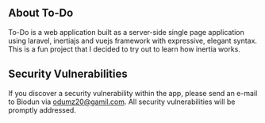 <!-- <p align="center"><a href="https://laravel.com" target="_blank"><img src="https://raw.githubusercontent.com/laravel/art/master/logo-lockup/5%20SVG/2%20CMYK/1%20Full%20Color/laravel-logolockup-cmyk-red.svg" width="400"></a></p> -->

<!-- <p align="center">
<a href="https://travis-ci.org/laravel/framework"><img src="https://travis-ci.org/laravel/framework.svg" alt="Build Status"></a>
<a href="https://packagist.org/packages/laravel/framework"><img src="https://img.shields.io/packagist/dt/laravel/framework" alt="Total Downloads"></a>
<a href="https://packagist.org/packages/laravel/framework"><img src="https://img.shields.io/packagist/v/laravel/framework" alt="Latest Stable Version"></a>
<a href="https://packagist.org/packages/laravel/framework"><img src="https://img.shields.io/packagist/l/laravel/framework" alt="License"></a>
</p> -->

## About To-Do

To-Do is a web application built as a server-side single page application using laravel, inertiajs and vuejs framework with expressive, elegant syntax. This is a fun project that I decided to try out to learn how inertia works. 

<!-- - [Routes](https://github.com/Odumz/todo-app/routing). -->
<!-- - [Powerful dependency injection container](https://github.com/Odumz/todo-app/container).
- Multiple back-ends for [session](https://github.com/Odumz/todo-app/session) and [cache](https://github.com/Odumz/todo-app/cache) storage.
- Expressive, intuitive [database ORM](https://github.com/Odumz/todo-app/eloquent). -->
<!-- - Database agnostic [schema migrations](https://github.com/Odumz/todo-app/migrations).
- [Robust background job processing](https://github.com/Odumz/todo-app/queues).
- [Real-time event broadcasting](https://github.com/Odumz/todo-app/broadcasting). 

to-do is accessible, powerful, and provides tools required for large, robust applications.

## Learning Laravel

Laravel has the most extensive and thorough [documentation](https://laravel.com/docs) and video tutorial library of all modern web application frameworks, making it a breeze to get started with the framework.

If you don't feel like reading, [Laracasts](https://laracasts.com) can help. Laracasts contains over 1500 video tutorials on a range of topics including Laravel, modern PHP, unit testing, and JavaScript. Boost your skills by digging into our comprehensive video library.

## Laravel Sponsors

We would like to extend our thanks to the following sponsors for funding Laravel development. If you are interested in becoming a sponsor, please visit the Laravel [Patreon page](https://patreon.com/taylorotwell).

### Premium Partners

- **[Vehikl](https://vehikl.com/)**
- **[Tighten Co.](https://tighten.co)**
- **[Kirschbaum Development Group](https://kirschbaumdevelopment.com)**
- **[64 Robots](https://64robots.com)**
- **[Cubet Techno Labs](https://cubettech.com)**
- **[Cyber-Duck](https://cyber-duck.co.uk)**
- **[Many](https://www.many.co.uk)**
- **[Webdock, Fast VPS Hosting](https://www.webdock.io/en)**
- **[DevSquad](https://devsquad.com)**
- **[Curotec](https://www.curotec.com/)**
- **[OP.GG](https://op.gg)**

## Contributing

Thank you for considering contributing to the my app! 
## The contribution guide can be found in the [Laravel documentation](https://laravel.com/docs/contributions). -->

## Security Vulnerabilities

If you discover a security vulnerability within the app, please send an e-mail to Biodun via [odumz20@gamil.com](mailto:odumz20@gmail.com). All security vulnerabilities will be promptly addressed.

<!-- ## License

The Laravel framework is open-sourced software licensed under the [MIT license](https://opensource.org/licenses/MIT). -->
